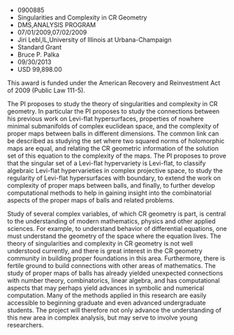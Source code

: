 
* 0900885
* Singularities and Complexity in CR Geometry
* DMS,ANALYSIS PROGRAM
* 07/01/2009,07/02/2009
* Jiri Lebl,IL,University of Illinois at Urbana-Champaign
* Standard Grant
* Bruce P. Palka
* 09/30/2013
* USD 99,898.00

This award is funded under the American Recovery and Reinvestment Act of 2009
(Public Law 111-5).

The PI proposes to study the theory of singularities and complexity in CR
geometry. In particular the PI proposes to study the connections between his
previous work on Levi-flat hypersurfaces, properties of nowhere minimal
submanifolds of complex euclidean space, and the complexity of proper maps
between balls in different dimensions. The common link can be described as
studying the set where two squared norms of holomorphic maps are equal, and
relating the CR geometric information of the solution set of this equation to
the complexity of the maps. The PI proposes to prove that the singular set of a
Levi-flat hypervariety is Levi-flat, to classify algebraic Levi-flat
hypervarieties in complex projective space, to study the regularity of Levi-flat
hypersurfaces with boundary, to extend the work on complexity of proper maps
between balls, and finally, to further develop computational methods to help in
gaining insight into the combinatorial aspects of the proper maps of balls and
related problems.

Study of several complex variables, of which CR geometry is part, is central to
the understanding of modern mathematics, physics and other applied sciences. For
example, to understand behavior of differential equations, one must understand
the geometry of the space where the equation lives. The theory of singularities
and complexity in CR geometry is not well understood currently, and there is
great interest in the CR geometry community in building proper foundations in
this area. Furthermore, there is fertile ground to build connections with other
areas of mathematics. The study of proper maps of balls has already yielded
unexpected connections with number theory, combinatorics, linear algebra, and
has computational aspects that may perhaps yield advances in symbolic and
numerical computation. Many of the methods applied in this research are easily
accessible to beginning graduate and even advanced undergraduate students. The
project will therefore not only advance the understanding of this new area in
complex analysis, but may serve to involve young researchers.
